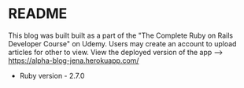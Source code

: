 # README

This blog was built built as a part of the "The Complete Ruby on Rails Developer Course" on Udemy. Users may create an account to upload articles for other to view. View the deployed version of the app --> https://alpha-blog-jena.herokuapp.com/

* Ruby version - 2.7.0

